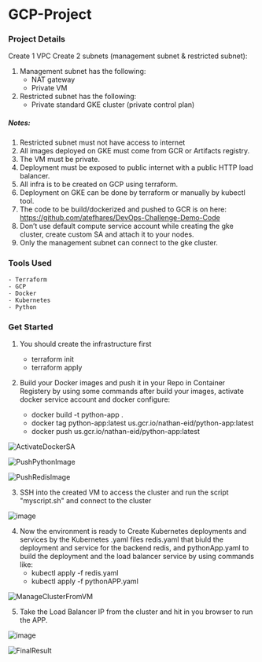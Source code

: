 # GCP-Project

### Project Details
Create 1 VPC
Create 2 subnets (management subnet & restricted subnet):
1. Management subnet has the following:
    - NAT gateway
    - Private VM
2. Restricted subnet has the following:
    - Private standard GKE cluster (private control plan)
##### Notes:
1. Restricted subnet must not have access to internet
2. All images deployed on GKE must come from GCR or Artifacts registry.
3. The VM must be private.
4. Deployment must be exposed to public internet with a public HTTP load balancer.
5. All infra is to be created on GCP using terraform.
6. Deployment on GKE can be done by terraform or manually by kubectl tool.
7. The code to be build/dockerized and pushed to GCR is on here:
https://github.com/atefhares/DevOps-Challenge-Demo-Code
8. Don’t use default compute service account while creating the gke cluster, create
custom SA and attach it to your nodes.
9. Only the management subnet can connect to the gke cluster.

### Tools Used
    - Terraform
    - GCP
    - Docker
    - Kubernetes
    - Python

### Get Started

1. You should create the infrastructure first
    - terraform init
    - terraform apply

2. Build your Docker images and push it in your Repo in Container Registery by using some commands after build your images, activate docker service account and docker configure:
    - docker build -t python-app .
    - docker tag python-app:latest us.gcr.io/nathan-eid/python-app:latest
    - docker push us.gcr.io/nathan-eid/python-app:latest

![ActivateDockerSA](https://user-images.githubusercontent.com/40915944/214638693-75383ddb-7e90-4c28-a58b-e543464e90ea.png)

![PushPythonImage](https://user-images.githubusercontent.com/40915944/214638977-2a257db6-598f-4107-92da-994b1a132164.png)

![PushRedisImage](https://user-images.githubusercontent.com/40915944/214639007-d058b597-e2c8-427a-aaf5-5217c6b06818.png)


3. SSH into the created VM to access the cluster and run the script "myscript.sh" and connect to the cluster

![image](https://user-images.githubusercontent.com/40915944/214639904-1999531f-aaa5-4794-af12-93c4e8e7ffa2.png)

4. Now the environment is ready to Create Kubernetes deployments and services by the Kubernetes .yaml files redis.yaml that biuld the deployment and service for the backend redis, and pythonApp.yaml to build the deployment and the load balancer service by using commands like:
    - kubectl apply -f redis.yaml
    - kubectl apply -f pythonAPP.yaml

![ManageClusterFromVM](https://user-images.githubusercontent.com/40915944/214640074-346ef823-5022-4428-b333-b5b9c3fbbcad.png)

5. Take the Load Balancer IP from the cluster and hit in you browser to run the APP.

![image](https://user-images.githubusercontent.com/40915944/214640521-2b8076c2-a4d0-4be4-b1dd-4fff7930c513.png)

![FinalResult](https://user-images.githubusercontent.com/40915944/214640238-0811f8fc-dcd4-439a-a79d-a168dcc7e78b.png)

